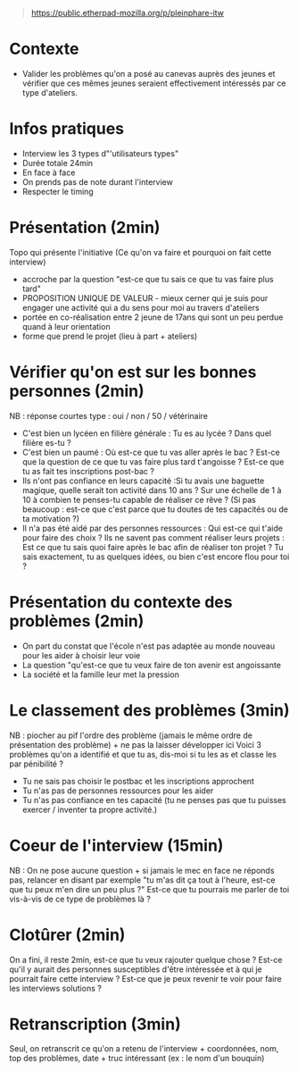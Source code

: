 > https://public.etherpad-mozilla.org/p/pleinphare-itw

# Contexte 
- Valider les problèmes qu'on a posé au canevas auprès des jeunes et vérifier que ces mêmes jeunes seraient effectivement intéressés par ce type d'ateliers.

# Infos pratiques
- Interview les 3 types d"'utilisateurs types" 
- Durée totale 24min
- En face à face
- On prends pas de note durant l'interview
- Respecter le timing

# Présentation (2min)
Topo qui présente l'initiative (Ce qu'on va faire et pourquoi on fait cette interview)
- accroche par la question "est-ce que tu sais ce que tu vas faire plus tard"
- PROPOSITION UNIQUE DE VALEUR - mieux cerner qui je suis pour engager une activité qui a du sens pour moi au travers d'ateliers
- portée en co-réalisation entre 2 jeune de 17ans qui sont un peu perdue quand à leur orientation 
- forme que prend le projet (lieu à part + ateliers)

# Vérifier qu'on est sur les bonnes personnes (2min)
NB : réponse courtes type : oui / non / 50 / vétérinaire
- C'est bien un lycéen en filière générale : Tu es au lycée ? Dans quel filière es-tu ? 
- C'est bien un paumé : Où est-ce que tu vas aller après le bac ? Est-ce que la question de ce que tu vas faire plus tard t'angoisse ? Est-ce que tu as fait tes inscriptions post-bac ?
- Ils n'ont pas confiance en leurs capacité :Si tu avais une baguette magique, quelle serait ton activité dans 10 ans ? Sur une échelle de 1 à 10 à combien te penses-tu  capable de réaliser ce rêve ? (Si pas beaucoup : est-ce que c'est parce que tu doutes de tes capacités ou de ta motivation ?)
- Il n'a pas été aidé par des personnes ressources : Qui est-ce qui t'aide pour faire des choix ?
Ils ne savent pas comment réaliser leurs projets : Est ce que tu sais quoi faire après le bac afin de réaliser ton projet ? Tu sais exactement, tu as quelques idées, ou bien c'est encore flou pour toi ?
# Présentation du contexte des problèmes (2min)
- On part du constat que l'école n'est pas adaptée au monde nouveau pour les aider à choisir leur voie
- La question "qu'est-ce que tu veux faire de ton avenir est angoissante
- La société et la famille leur met la pression

# Le classement des problèmes (3min)
NB : piocher au pif l'ordre des problème (jamais le même ordre de présentation des problème)  + ne pas la laisser développer ici
Voici 3 problèmes qu'on a identifié et que tu as, dis-moi si tu les as et classe les par pénibilité ?
- Tu ne sais pas choisir le postbac et les inscriptions approchent
- Tu n'as pas de personnes ressources pour les aider
- Tu n'as pas confiance en tes capacité (tu ne penses pas que tu puisses exercer / inventer ta propre activité.) 

 # Coeur de l'interview (15min)
NB : On ne pose aucune question + si jamais le mec en face ne réponds pas, relancer en disant par exemple "tu m'as dit ça tout à l'heure, est-ce que tu peux m'en dire un peu plus ?"
Est-ce que tu pourrais me parler de toi vis-à-vis de ce type de problèmes là ?

# Clotûrer (2min)
On a fini, il reste 2min, est-ce que tu veux rajouter quelque chose ? 
Est-ce qu'il y aurait des personnes susceptibles d'être intéressée et à qui je pourrait faire cette interview ?
Est-ce que je peux revenir te voir pour faire les interviews solutions ?

# Retranscription (3min)
Seul, on retranscrit ce qu'on a retenu de l'interview + coordonnées, nom, top des problèmes, date + truc intéressant (ex : le nom d'un bouquin)
